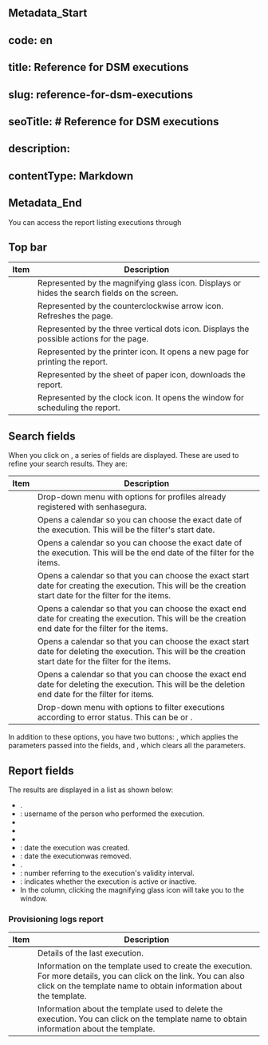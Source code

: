 ## Metadata_Start 
## code: en
## title: Reference for DSM executions 
## slug: reference-for-dsm-executions 
## seoTitle: # Reference for DSM executions 
## description:  
## contentType: Markdown 
## Metadata_End
You can access the report listing executions through 

## Top bar

| Item                      | Description                                                                                  |
| ------------------------- | -------------------------------------------------------------------------------------------- |
|     | Represented by the magnifying glass icon. Displays or hides the search fields on the screen. |
|           | Represented by the counterclockwise arrow icon. Refreshes the page.                          |
|     | Represented by the three vertical dots icon. Displays the possible actions for the page.     |
|     | Represented by the printer icon. It opens a new page for printing the report.                |
|       | Represented by the sheet of paper icon, downloads the report.                                |
|  | Represented by the clock icon. It opens the window for scheduling the report.                |

## Search fields

When you click on , a series of fields are displayed. These are used to refine your search results. They are:

| Item                     | Description                                                                                                                                                 |
| ------------------------ | ----------------------------------------------------------------------------------------------------------------------------------------------------------- |
|         | Drop-down menu with options for profiles already registered with senhasegura.                                                                               |
|   | Opens a calendar so you can choose the exact date of the execution. This will be the filter's start date.                                                   |
|           | Opens a calendar so you can choose the exact date of the execution. This will be the end date of the filter for the items.                                  |
|   | Opens a calendar so that you can choose the exact start date for creating the execution. This will be the creation start date for the filter for the items. |
|           | Opens a calendar so that you can choose the exact end date for creating the execution. This will be the creation end date for the filter for the items.     |
|  | Opens a calendar so that you can choose the exact start date for deleting the execution. This will be the creation start date for the filter for the items. |
|           | Opens a calendar so that you can choose the exact end date for deleting the execution. This will be the deletion end date for the filter for items.         |
|           | Drop-down menu with options to filter executions according to error status. This can be or .                                       |

In addition to these options, you have two buttons: , which applies the parameters passed into the fields, and , which clears all the parameters.

## Report fields

The results are displayed in a list as shown below:

* .
* : username of the person who performed the execution.
* 
* 
* 
* : date the execution was created.
* : date the executionwas removed.
* .
* : number referring to the execution's validity interval.
* : indicates whether the execution is active or inactive.
* In the  column, clicking the magnifying glass icon will take you to the  window.

### Provisioning logs report

| Item                                                                   | Description                                                                                                                                                                                                         |
| ---------------------------------------------------------------------- | ------------------------------------------------------------------------------------------------------------------------------------------------------------------------------------------------------------------- |
|  | Details of the last execution.                                                                                                                                                                                      |
|         | Information on the template used to create the execution. For more details, you can click on the link. You can also click on the template name to obtain information about the template. |
|         | Information about the template used to delete the execution. You can click on the template name to obtain information about the template.                                                                           |
